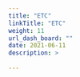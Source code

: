 ```yaml
---
title: "ETC"
linkTitle: "ETC"
weight: 11
url_dash_board: "" 
date: 2021-06-11
description: >
    
---
```

